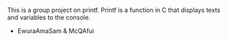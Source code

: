 This is a group project on printf. 
Printf is a function in C that displays texts and variables to the console.

- EwuraAmaSam & McQAfui
